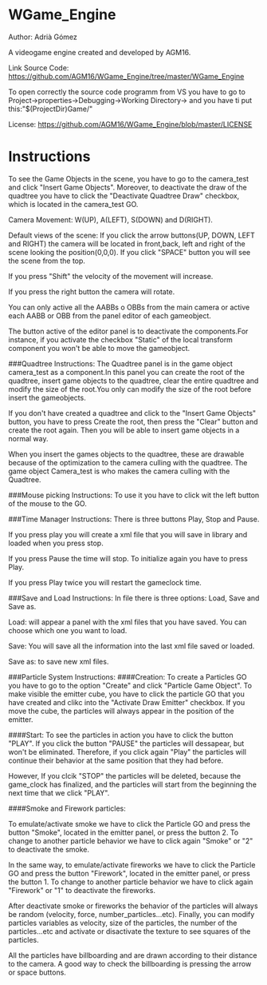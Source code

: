 # WGame_Engine
Author: Adrià Gómez

A videogame engine created and developed by AGM16.

Link Source Code: https://github.com/AGM16/WGame_Engine/tree/master/WGame_Engine

To open correctly the source code programm from VS you have to go to Project->properties->Debugging->Working Directory-> and you have ti put this:"$(ProjectDir)Game/"
 

License: https://github.com/AGM16/WGame_Engine/blob/master/LICENSE

# Instructions
To see the Game Objects in the scene, you have to go to the camera_test and click "Insert Game Objects". Moreover, to deactivate the draw of the quadtree you have to click the "Deactivate Quadtree Draw" checkbox, which is located in the camera_test GO.

Camera Movement: W(UP), A(LEFT), S(DOWN) and D(RIGHT). 

Default views of the scene: If you click the arrow buttons(UP, DOWN, LEFT and RIGHT) the camera will be located in front,back, left and right of the scene looking the position(0,0,0). If you click "SPACE" button you will see the scene from the top.

If you press "Shift" the velocity of the movement will increase.

If you press the right button the camera will rotate.

You can only active all the AABBs o OBBs from the main camera or active each AABB or OBB from the panel editor of each gameobject.

The button active of the editor panel is to deactivate the components.For instance, if you activate the checkbox "Static" of the local transform component you won't be able to move the gameobject.

###Quadtree Instructions:
The Quadtree panel is in the game object camera_test as a component.In this panel you can create the root of the quadtree, insert game objects to the quadtree, clear the entire quadtree and modify the size of the root.You only can modify the size of the root before insert the gameobjects.

If you don't have created a quadtree and click to the "Insert Game Objects" button, you have to press Create the root, then press the "Clear" button and create the root again. Then you will be able to insert game objects in a normal way.

When you insert the games objects to the quadtree, these are drawable because of the optimization to the camera culling with the quadtree.
The game object Camera_test is who makes the camera culling with the Quadtree.

###Mouse picking Instructions:
To use it you have to click wit the left button of the mouse to the GO.

###Time Manager Instructions:
There is three buttons Play, Stop and Pause.

If you press play you will create a xml file that you will save in library and loaded when you press stop.

If you press Pause the time will stop. To initialize again you have to press Play.

If you press Play twice you will restart the gameclock time.

###Save and Load Instructions:
In file there is three options: Load, Save and Save as.

Load: will appear a panel with the xml files that you have saved. You can choose which one you want to load.

Save: You will save all the information into the last xml file saved or loaded.

Save as: to save new xml files.

###Particle System Instructions:
####Creation:
To create a Particles GO you have to go to the option "Create" and click "Particle Game Object".
To make visible the emitter cube, you have to click the particle GO that you have created and clikc into the "Activate Draw Emitter" checkbox.
If you move the cube, the particles will always appear in the position of the emitter.

####Start:
To see the particles in action you have to click the button "PLAY". If you click the button "PAUSE" the particles will dessapear, but won't be eliminated. Therefore, if you click again "Play" the particles will continue their behavior at the same position that they had before.

However, If you clcik "STOP" the particles will be deleted, because the game_clock has finalized, and the particles will start from the beginning the next time that we click "PLAY".

####Smoke and Firework particles:

To emulate/activate smoke we have to click the Particle GO and press the button "Smoke", located in the emitter panel, or press the button 2. To change to another particle behavior we have to click again "Smoke" or "2" to deactivate the smoke. 

In the same way, to emulate/activate fireworks we have to click the Particle GO and press the button "Firework", located in the emitter panel, or press the button 1. To change to another particle behavior we have to click again "Firework" or "1" to deactivate the fireworks. 

After deactivate smoke or fireworks the behavior of the particles will always be random (velocity, force, number_particles...etc).
Finally, you can modify particles variables as velocity, size of the particles, the number of the particles...etc and activate or disactivate the texture to see squares of the particles.

All the particles have billboarding and are drawn according to their distance to the camera. A good way to check the billboarding is pressing the arrow or space buttons.


